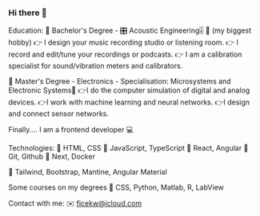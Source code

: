 ### Hi there 👋

   Education: 
💪 Bachelor's Degree -  🎛 Acoustic Engineering🎚 💪 (my biggest hobby)
    👉 I design your music recording studio or listening room. 
    👉 I record and edit/tune your recordings or podcasts. 
    👉 I am a calibration specialist for sound/vibration meters and calibrators.
    
💪 Master's Degree - Electronics - Specialisation: Microsystems and Electronic Systems💪
    👉I do the computer simulation of digital and analog devices.
    👉I work with machine learning and neural networks. 
    👉I design and connect sensor networks.

Finally....
I am a frontend developer 💻
 
Technologies: 
🧩 HTML, CSS
🧩 JavaScript, TypeScript
🧩 React, Angular
🧩 Git, Github
🧩 Next, Docker

🧩 Tailwind, Bootstrap, Mantine, Angular Material


Some courses on my degrees
🧩 CSS, Python, Matlab, R, LabView



Contact with me: ✉️ ficekw@icloud.com
